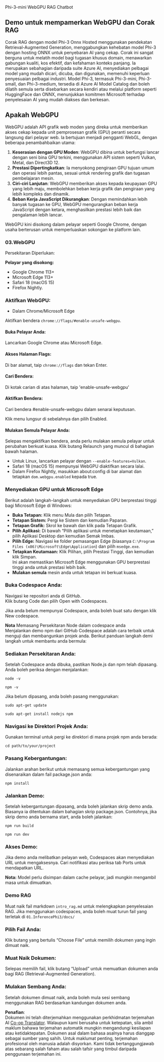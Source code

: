 <!--
CO_OP_TRANSLATOR_METADATA:
{
  "original_hash": "4aac6b8a5dcbbe9a32b47be30340cac2",
  "translation_date": "2025-07-16T17:19:54+00:00",
  "source_file": "code/08.RAG/rag_webgpu_chat/README.md",
  "language_code": "ms"
}
-->
Phi-3-mini WebGPU RAG Chatbot

## Demo untuk mempamerkan WebGPU dan Corak RAG  
Corak RAG dengan model Phi-3 Onnx Hosted menggunakan pendekatan Retrieval-Augmented Generation, menggabungkan kehebatan model Phi-3 dengan hosting ONNX untuk penyebaran AI yang cekap. Corak ini sangat berguna untuk melatih model bagi tugasan khusus domain, menawarkan gabungan kualiti, kos efektif, dan kefahaman konteks panjang. Ia merupakan sebahagian daripada suite Azure AI, menyediakan pelbagai model yang mudah dicari, dicuba, dan digunakan, memenuhi keperluan penyesuaian pelbagai industri. Model Phi-3, termasuk Phi-3-mini, Phi-3-small, dan Phi-3-medium, tersedia di Azure AI Model Catalog dan boleh dilatih semula serta disebarkan secara kendiri atau melalui platform seperti HuggingFace dan ONNX, menunjukkan komitmen Microsoft terhadap penyelesaian AI yang mudah diakses dan berkesan.

## Apakah WebGPU  
WebGPU adalah API grafik web moden yang direka untuk memberikan akses cekap kepada unit pemprosesan grafik (GPU) peranti secara langsung dari pelayar web. Ia bertujuan menjadi pengganti WebGL, dengan beberapa penambahbaikan utama:

1. **Keserasian dengan GPU Moden**: WebGPU dibina untuk berfungsi lancar dengan seni bina GPU terkini, menggunakan API sistem seperti Vulkan, Metal, dan Direct3D 12.  
2. **Prestasi Dipertingkatkan**: Ia menyokong pengiraan GPU tujuan umum dan operasi lebih pantas, sesuai untuk rendering grafik dan tugasan pembelajaran mesin.  
3. **Ciri-ciri Lanjutan**: WebGPU memberikan akses kepada keupayaan GPU yang lebih maju, membolehkan beban kerja grafik dan pengiraan yang lebih kompleks dan dinamik.  
4. **Beban Kerja JavaScript Dikurangkan**: Dengan memindahkan lebih banyak tugasan ke GPU, WebGPU mengurangkan beban kerja JavaScript dengan ketara, menghasilkan prestasi lebih baik dan pengalaman lebih lancar.

WebGPU kini disokong dalam pelayar seperti Google Chrome, dengan usaha berterusan untuk memperluaskan sokongan ke platform lain.

### 03.WebGPU  
Persekitaran Diperlukan:

**Pelayar yang disokong:**  
- Google Chrome 113+  
- Microsoft Edge 113+  
- Safari 18 (macOS 15)  
- Firefox Nightly.

### Aktifkan WebGPU:

- Dalam Chrome/Microsoft Edge  

Aktifkan bendera `chrome://flags/#enable-unsafe-webgpu`.

#### Buka Pelayar Anda:  
Lancarkan Google Chrome atau Microsoft Edge.

#### Akses Halaman Flags:  
Di bar alamat, taip `chrome://flags` dan tekan Enter.

#### Cari Bendera:  
Di kotak carian di atas halaman, taip 'enable-unsafe-webgpu'

#### Aktifkan Bendera:  
Cari bendera #enable-unsafe-webgpu dalam senarai keputusan.

Klik menu lungsur di sebelahnya dan pilih Enabled.

#### Mulakan Semula Pelayar Anda:  

Selepas mengaktifkan bendera, anda perlu mulakan semula pelayar untuk perubahan berkuat kuasa. Klik butang Relaunch yang muncul di bahagian bawah halaman.

- Untuk Linux, lancarkan pelayar dengan `--enable-features=Vulkan`.  
- Safari 18 (macOS 15) mempunyai WebGPU diaktifkan secara lalai.  
- Dalam Firefox Nightly, masukkan about:config di bar alamat dan tetapkan `dom.webgpu.enabled` kepada true.

### Menyediakan GPU untuk Microsoft Edge  

Berikut adalah langkah-langkah untuk menyediakan GPU berprestasi tinggi bagi Microsoft Edge di Windows:

- **Buka Tetapan:** Klik menu Mula dan pilih Tetapan.  
- **Tetapan Sistem:** Pergi ke Sistem dan kemudian Paparan.  
- **Tetapan Grafik:** Skrol ke bawah dan klik pada Tetapan Grafik.  
- **Pilih Aplikasi:** Di bawah “Pilih aplikasi untuk menetapkan keutamaan,” pilih Aplikasi Desktop dan kemudian Semak Imbas.  
- **Pilih Edge:** Navigasi ke folder pemasangan Edge (biasanya `C:\Program Files (x86)\Microsoft\Edge\Application`) dan pilih `msedge.exe`.  
- **Tetapkan Keutamaan:** Klik Pilihan, pilih Prestasi Tinggi, dan kemudian klik Simpan.  
Ini akan memastikan Microsoft Edge menggunakan GPU berprestasi tinggi anda untuk prestasi lebih baik.  
- **Mulakan semula** mesin anda untuk tetapan ini berkuat kuasa.

### Buka Codespace Anda:  
Navigasi ke repositori anda di GitHub.  
Klik butang Code dan pilih Open with Codespaces.

Jika anda belum mempunyai Codespace, anda boleh buat satu dengan klik New codespace.

**Nota** Memasang Persekitaran Node dalam codespace anda  
Menjalankan demo npm dari GitHub Codespace adalah cara terbaik untuk menguji dan membangunkan projek anda. Berikut panduan langkah demi langkah untuk membantu anda bermula:

### Sediakan Persekitaran Anda:  
Setelah Codespace anda dibuka, pastikan Node.js dan npm telah dipasang. Anda boleh periksa dengan menjalankan:  
```
node -v
```  
```
npm -v
```

Jika belum dipasang, anda boleh pasang menggunakan:  
```
sudo apt-get update
```  
```
sudo apt-get install nodejs npm
```

### Navigasi ke Direktori Projek Anda:  
Gunakan terminal untuk pergi ke direktori di mana projek npm anda berada:  
```
cd path/to/your/project
```

### Pasang Kebergantungan:  
Jalankan arahan berikut untuk memasang semua kebergantungan yang disenaraikan dalam fail package.json anda:  

```
npm install
```

### Jalankan Demo:  
Setelah kebergantungan dipasang, anda boleh jalankan skrip demo anda. Biasanya ia ditentukan dalam bahagian skrip package.json. Contohnya, jika skrip demo anda bernama start, anda boleh jalankan:  

```
npm run build
```  
```
npm run dev
```

### Akses Demo:  
Jika demo anda melibatkan pelayan web, Codespaces akan menyediakan URL untuk mengaksesnya. Cari notifikasi atau periksa tab Ports untuk mendapatkan URL.

**Nota:** Model perlu disimpan dalam cache pelayar, jadi mungkin mengambil masa untuk dimuatkan.

### Demo RAG  
Muat naik fail markdown `intro_rag.md` untuk melengkapkan penyelesaian RAG. Jika menggunakan codespaces, anda boleh muat turun fail yang terletak di `01.InferencePhi3/docs/`

### Pilih Fail Anda:  
Klik butang yang bertulis “Choose File” untuk memilih dokumen yang ingin dimuat naik.

### Muat Naik Dokumen:  
Selepas memilih fail, klik butang “Upload” untuk memuatkan dokumen anda bagi RAG (Retrieval-Augmented Generation).

### Mulakan Sembang Anda:  
Setelah dokumen dimuat naik, anda boleh mula sesi sembang menggunakan RAG berdasarkan kandungan dokumen anda.

**Penafian**:  
Dokumen ini telah diterjemahkan menggunakan perkhidmatan terjemahan AI [Co-op Translator](https://github.com/Azure/co-op-translator). Walaupun kami berusaha untuk ketepatan, sila ambil maklum bahawa terjemahan automatik mungkin mengandungi kesilapan atau ketidaktepatan. Dokumen asal dalam bahasa asalnya harus dianggap sebagai sumber yang sahih. Untuk maklumat penting, terjemahan profesional oleh manusia adalah disyorkan. Kami tidak bertanggungjawab atas sebarang salah faham atau salah tafsir yang timbul daripada penggunaan terjemahan ini.